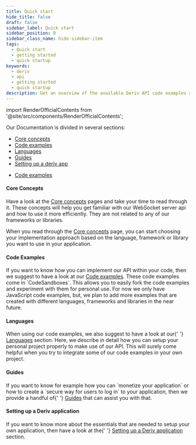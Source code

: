 ```yaml
---
title: Quick start
hide_title: false
draft: false
sidebar_label: Quick start
sidebar_position: 0
sidebar_class_name: hide-sidebar-item
tags:
  - Quick start
  - getting started
  - quick startup
keywords:
  - deriv
  - api
  - getting started
  - quick startup
description: Get an overview of the available Deriv API code examples and languages, and how to use it to create your trading app.
---
```


import RenderOfficialContents from '@site/src/components/RenderOfficialContents';

Our Documentation is divided in several sections:

<RenderOfficialContents>
  <ul>
    <li>
      <a href='category/core-concepts'>Core concepts</a>
    </li>
    <li>
      <a href='category/code-examples'>Code examples</a>
    </li>
    <li>
      <a href='category/languages'>Languages</a>
    </li>
    <li>
      <a href='category/guides'>Guides</a>
    </li>
    <li>
      <a href='setting-up-a-deriv-application'>Setting up a deriv app</a>
    </li>
  </ul>
  <ul>
    <li>
      <a href='category/code-examples'>Code examples</a>
    </li>
  </ul>
</RenderOfficialContents>

<RenderOfficialContents>
  <h4>Core Concepts</h4>
</RenderOfficialContents>

<RenderOfficialContents>
  <p>
    Have a look at the <a href='/docs/category/core-concepts'>Core concepts</a> pages and take your
    time to read through it. These concepts will help you get familiar with our WebSocket server api
    and how to use it more efficiently. They are not related to any of our frameworks or libraries.
  </p>
</RenderOfficialContents>

<RenderOfficialContents>
  <p>
    When you read through the <a href='/docs/category/core-concepts'>Core concepts</a> page, you can
    start choosing your implementation approach based on the language, framework or library you want
    to use in your application.
  </p>
</RenderOfficialContents>

<h4>Code Examples</h4>

<p>
  If you want to know how you can implement our API within your code, then we suggest to have a look
  at our <a href='/docs/category/code-examples'>Code examples</a>. These code examples come in
  `CodeSandboxes`. This allows you to easily fork the code examples and experiment with them for
  personal use. For now we only have JavaScript code examples, but, we plan to add more examples
  that are created with different languages, frameworks and libraries in the near future.
</p>

<RenderOfficialContents>
  <h4>Languages</h4>
</RenderOfficialContents>

<RenderOfficialContents>
  <p>
    When using our code examples, we also suggest to have a look at our{' '}
    <a href='/docs/category/languages'>Languages</a> section. Here, we describe in detail how you
    can setup your personal project properly to make use of our API. This will surely come helpful
    when you try to integrate some of our code examples in your own project.
  </p>
</RenderOfficialContents>

<RenderOfficialContents>
  <h4>Guides</h4>
</RenderOfficialContents>

<RenderOfficialContents>
  <p>
    If you want to know for example how you can `monetize your application` or how to create a
    `secure way for users to log in` to your application, then we provide a handful of{' '}
    <a href='/docs/category/guides'>Guides</a> that can assist you with that.
  </p>
</RenderOfficialContents>

<RenderOfficialContents>
  <h4>Setting up a Deriv application</h4>
</RenderOfficialContents>

<RenderOfficialContents>
  <p>
    If you want to know more about the essentials that are needed to setup your own application,
    then have a look at the{' '}
    <a href='/docs/setting-up-a-deriv-application'>Setting up a Deriv application</a> section.
  </p>
</RenderOfficialContents>
